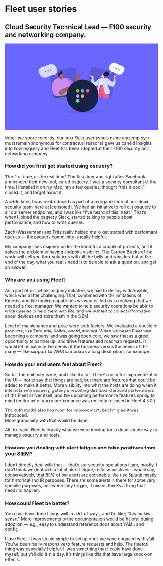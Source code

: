 # Fleet user stories

## Cloud Security Technical Lead — F100 security and networking company.

![Two people talking about Fleet](../website/assets/images/articles/fleet-user-stories-f100-cover-800x450@2x.jpeg)

When we spoke recently, our next Fleet user (who’s name and employer must remain anonymous for contractual reasons) gave us candid insights into how osquery and Fleet has been adopted at their F100 security and networking company.

### How did you first get started using osquery?

The first time, or the real time? The first time was right after Facebook announced their new tool, called osquery. I was a security consultant at the time. I installed it on my Mac, ran a few queries, thought “this is cool,” closed it, and forgot about it.

A while later, I was reintroduced as part of a reorganization of our cloud security team, here at [censored]. We had an initiative to roll out osquery to all our server endpoints, and I was like “I’ve heard of this, neat!” That’s when I joined the osquery Slack, started talking to people about performance, and how to write queries.

Zach (Wasserman) and Fritz really helped me to get started with performant queries — the osquery community is really helpful.

My company uses osquery under the hood for a couple of projects, and it solves the problem of having endpoint visibility. The Carbon Blacks of the world will sell you their solutions with all the bells and whistles, but at the end of the day, what you really need is to be able to ask a question, and get an answer.

### Why are you using Fleet?

As a part of our whole osquery initiative, we had to deploy with Ansible, which was a little challenging. That, combined with the limitations of Kinesis, and the tooling capabilities we wanted led us to realizing that we needed a fleet manager. We wanted to help security operations be able to write queries to help them with IRs, and we wanted to collect information about devices and store them in the SIEM.

Level of maintenance and price were both factors. We evaluated a couple of products, like Zercurity, Kolide, osctrl, and sgt. When we heard Fleet was becoming a company, and was going open core, we saw that as a great opportunity to partner up, and drive features and roadmap requests. It would let us balance the needs of the business versus the needs of the many — like support for AWS Lambda as a long destination, for example.

### How do your end users feel about Fleet?

So far, the end user is me, and I like it a lot. There’s room for improvement in the UI — not to say that things are bad, but there are features that could be added to make it better. More visibility into what the hosts are doing when it interacts with osquery, getting a reporting dashboard around performance of the Fleet server itself, and the upcoming performance features spring to mind (editor note: query performance was recently released in Fleet 4.3.0.)

The auth model also has room for improvement, but I’m glad it was introduced.<br>More granularity with that would be dope.

All that said, Fleet is exactly what we were looking for: a dead simple way to manage osquery and hosts.

### How are you dealing with alert fatigue and false positives from your SIEM?

I don’t directly deal with that — that’s our security operations team, mostly. I don’t think we deal with a lot of alert fatigue, or false positives. I would say, conservatively, that 80% of our alerts are actionable. We use Splunk mostly for historical and IR purposes. There are some alerts in there for some very specific purposes, and when they trigger, it means there’s a thing that needs to happen.

### How could Fleet be better?

You guys have done things well in a lot of ways, and I’m like; “this makes sense.” More improvements to the documentation would be helpful during adoption — e.g., easy to understand reference docs about YAML and config.

I love Fleet. It was stupid simple to set up once we were engaged with y’all. You’ve been really responsive to feature requests and help. The fleetctl thing was especially helpful. It was something that I could have done myself, but y’all did it in a day. It’s things like this that have large knock-on effects.

<meta name="category" value="success stories">
<meta name="authorGitHubUsername" value="mike-j-thomas">
<meta name="authorFullName" value="Mike Thomas">
<meta name="publishedOn" value="2021-09-29">
<meta name="articleTitle" value="Fleet user stories — F100">
<meta name="articleImageUrl" value="../website/assets/images/articles/fleet-user-stories-f100-cover-800x450@2x.jpeg">